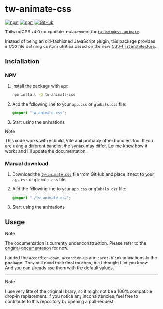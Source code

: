 # tw-animate-css

[![npm](https://img.shields.io/npm/v/tw-animate-css?color=red&logo=npm)](https://www.npmjs.com/package/tw-animate-css)
[![npm](https://img.shields.io/npm/dt/tw-animate-css?color=red&logo=npm)](https://www.npmjs.com/package/tw-animate-css)
[![GitHub](https://img.shields.io/github/stars/Wombosvideo/tw-animate-css?color=blue)](https://github.com/Wombosvideo/tw-animate-css)

TailwindCSS v4.0 compatible replacement for [`tailwindcss-animate`][Original_Plugin_GitHub].

Instead of being an old-fashioned JavaScript plugin, this package provides a
CSS file defining custom utilities based on the new
[CSS-first architecture][TailwindCSS_Custom_Utilities].

## Installation

### NPM

1. Install the package with `npm`:

   ```bash
   npm install -D tw-animate-css
   ```

2. Add the following line to your `app.css` or `globals.css` file:

   ```css
   @import "tw-animate-css";
   ```

3. Start using the animations!

> [!NOTE]
> This code works with esbuild, Vite and probably other bundlers too. If you are
> using a different bundler, the syntax may differ.
> [Let me know][Create_Issue] how it works and I'll update the documentation.

### Manual download

1. Download the [`tw-animate.css`][CSS_File]
   file from GitHub and place it next to your `app.css` or `globals.css` file.
2. Add the following line to your `app.css` or `globals.css` file:

   ```css
   @import "./tw-animate.css";
   ```

3. Start using the animations!

## Usage

> [!NOTE]
> The documentation is currently under construction. Please refer to the [original documentation][Original_Plugin_Docs] for now.
>
> I added the `accordion-down`, `accordion-up` and `caret-blink` animations to the package. They still need their final touches,
> but I thought I let you know. And you can already use them with the default values.

---

> [!NOTE]
> I use very litte of the original library, so it might not be a 100% compatible
> drop-in replacement. If you notice any inconsistencies, feel free to contribute
> to this repository by opening a pull-request.

<!-- Links -->

[Original_Plugin_GitHub]: https://github.com/jamiebuilds/tailwindcss-animate
[Original_Plugin_Docs]: https://github.com/jamiebuilds/tailwindcss-animate/blob/main/README.md
[TailwindCSS_Custom_Utilities]: https://tailwindcss.com/docs/adding-custom-styles#adding-custom-utilities
[Create_Issue]: https://github.com/Wombosvideo/tw-animate-css/issues/new
[CSS_File]: https://raw.githubusercontent.com/Wombosvideo/tw-animate-css/refs/heads/main/src/tw-animate.css
